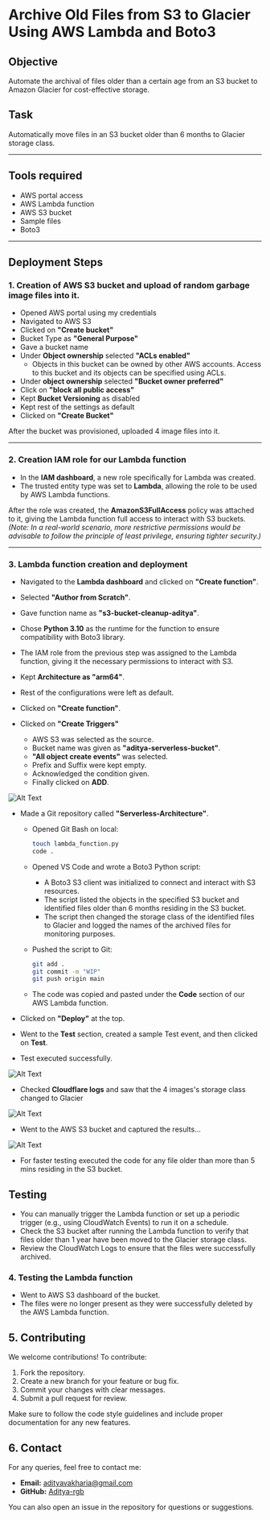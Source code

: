# Archive Old Files from S3 to Glacier Using AWS Lambda and Boto3


## Objective
Automate the archival of files older than a certain age from an S3 bucket to Amazon Glacier for cost-effective storage.

## Task
Automatically move files in an S3 bucket older than 6 months to Glacier storage class.

---

## Tools required
- AWS portal access
- AWS Lambda function
- AWS S3 bucket
- Sample files
- Boto3

---

## Deployment Steps

### 1. Creation of AWS S3 bucket and upload of random garbage image files into it.
- Opened AWS portal using my credentials
- Navigated to AWS S3
- Clicked on **"Create bucket"**
- Bucket Type as **"General Purpose"**
- Gave a bucket name
- Under **Object ownership** selected **"ACLs enabled"** 
    - Objects in this bucket can be owned by other AWS accounts. Access to this bucket and its objects can be specified using ACLs.
- Under **object ownership** selected **"Bucket owner preferred"**
- Click on **"block all public access"**
- Kept **Bucket Versioning** as disabled
- Kept rest of the settings as default 
- Clicked on **"Create Bucket"**

After the bucket was provisioned, uploaded 4 image files into it.

---

### 2. Creation IAM role for our Lambda function
- In the **IAM dashboard**, a new role specifically for Lambda was created.  
- The trusted entity type was set to **Lambda**, allowing the role to be used by AWS Lambda functions.

After the role was created, the **AmazonS3FullAccess** policy was attached to it, giving the Lambda function full access to interact with S3 buckets.  
*(Note: In a real-world scenario, more restrictive permissions would be advisable to follow the principle of least privilege, ensuring tighter security.)*

---

### 3. Lambda function creation and deployment 

- Navigated to the **Lambda dashboard** and clicked on **"Create function"**.
- Selected **"Author from Scratch"**.
- Gave function name as **"s3-bucket-cleanup-aditya"**.
- Chose **Python 3.10** as the runtime for the function to ensure compatibility with Boto3 library.
- The IAM role from the previous step was assigned to the Lambda function, giving it the necessary permissions to interact with S3.
- Kept **Architecture as "arm64"**.
- Rest of the configurations were left as default.
- Clicked on **"Create function"**.

- Clicked on **"Create Triggers"**
    - AWS S3 was selected as the source.
    - Bucket name was given as **"aditya-serverless-bucket"**.
    - **"All object create events"** was selected.
    - Prefix and Suffix were kept empty.
    - Acknowledged the condition given.
    - Finally clicked on **ADD**.

![Alt Text](/2-Archive-Old-Files-from-S3-to-Glacier-Using-AWS-Lambda-and-Boto3/images/GL-Function-flow.JPG)


- Made a Git repository called **"Serverless-Architecture"**.
    - Opened Git Bash on local:
      ```bash
      touch lambda_function.py
      code .
      ```
    - Opened VS Code and wrote a Boto3 Python script:
    
      - A Boto3 S3 client was initialized to connect and interact with S3 resources.
      - The script listed the objects in the specified S3 bucket and identified files older than 6 months residing in the S3 bucket.
      - The script then changed the storage class of the identified files to Glacier and logged the names of the archived files for monitoring purposes.
    
    - Pushed the script to Git:
      ```bash
      git add .
      git commit -m "WIP"
      git push origin main
      ```

    - The code was copied and pasted under the **Code** section of our AWS Lambda function.
 
- Clicked on **"Deploy"** at the top.
- Went to the **Test** section, created a sample Test event, and then clicked on **Test**.
- Test executed successfully.

![Alt Text](/2-Archive-Old-Files-from-S3-to-Glacier-Using-AWS-Lambda-and-Boto3/images/GA-TEST-Success.JPG)

- Checked **Cloudflare logs** and saw that the 4 images's storage class changed to Glacier

![Alt Text](/2-Archive-Old-Files-from-S3-to-Glacier-Using-AWS-Lambda-and-Boto3/images/GA-cloudwatch-log.JPG)

- Went to the AWS S3 bucket and captured the results...


![Alt Text](/2-Archive-Old-Files-from-S3-to-Glacier-Using-AWS-Lambda-and-Boto3/images/GA-Bucket-class.JPG)


- For faster testing executed the code for any file older than more than 5 mins residing in the S3 bucket.


## Testing

- You can manually trigger the Lambda function or set up a periodic trigger (e.g., using CloudWatch Events) to run it on a schedule.
- Check the S3 bucket after running the Lambda function to verify that files older than 1 year have been moved to the Glacier storage class.
- Review the CloudWatch Logs to ensure that the files were successfully archived.


### 4. Testing the Lambda function

- Went to AWS S3 dashboard of the bucket.  
- The files were no longer present as they were successfully deleted by the AWS Lambda function.

## 5. Contributing

We welcome contributions! To contribute:

1. Fork the repository.
2. Create a new branch for your feature or bug fix.
3. Commit your changes with clear messages.
4. Submit a pull request for review.

Make sure to follow the code style guidelines and include proper documentation for any new features.


## 6. Contact

For any queries, feel free to contact me:

- **Email:** adityavakharia@gmail.com
- **GitHub:** [Aditya-rgb](https://github.com/Aditya-rgb/Serverless-Architecture)

You can also open an issue in the repository for questions or suggestions.
